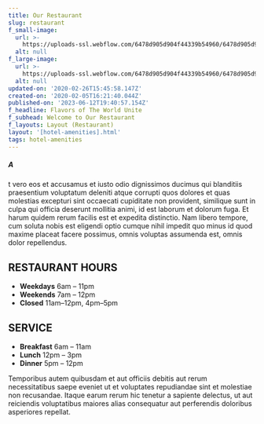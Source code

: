 ```yaml
---
title: Our Restaurant
slug: restaurant
f_small-image:
  url: >-
    https://uploads-ssl.webflow.com/6478d905d904f44339b54960/6478d905d904f44339b54b85_louis-hansel-shotsoflouis-wVoP_Q2Bg_A-unsplash-Thumb.jpg
  alt: null
f_large-image:
  url: >-
    https://uploads-ssl.webflow.com/6478d905d904f44339b54960/6478d905d904f44339b54b84_louis-hansel-shotsoflouis-wVoP_Q2Bg_A-unsplash.jpg
  alt: null
updated-on: '2020-02-26T15:45:58.147Z'
created-on: '2020-02-05T16:21:40.044Z'
published-on: '2023-06-12T19:40:57.154Z'
f_headline: Flavors of The World Unite
f_subhead: Welcome to Our Restaurant
f_layouts: Layout (Restaurant)
layout: '[hotel-amenities].html'
tags: hotel-amenities
---
```


##### A

t vero eos et accusamus et iusto odio dignissimos ducimus qui blanditiis praesentium voluptatum deleniti atque corrupti quos dolores et quas molestias excepturi sint occaecati cupiditate non provident, similique sunt in culpa qui officia deserunt mollitia animi, id est laborum et dolorum fuga. Et harum quidem rerum facilis est et expedita distinctio. Nam libero tempore, cum soluta nobis est eligendi optio cumque nihil impedit quo minus id quod maxime placeat facere possimus, omnis voluptas assumenda est, omnis dolor repellendus.

RESTAURANT HOURS
----------------

*   **Weekdays** 6am – 11pm
*   **Weekends** 7am – 12pm
*   **Closed** 11am–12pm, 4pm–5pm

SERVICE
-------

*   **Breakfast** 6am – 11am
*   **Lunch** 12pm – 3pm
*   **Dinner** 5pm – 12pm

Temporibus autem quibusdam et aut officiis debitis aut rerum necessitatibus saepe eveniet ut et voluptates repudiandae sint et molestiae non recusandae. Itaque earum rerum hic tenetur a sapiente delectus, ut aut reiciendis voluptatibus maiores alias consequatur aut perferendis doloribus asperiores repellat.
